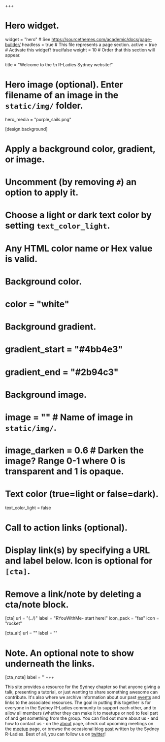 +++
# Hero widget.
widget = "hero"  # See https://sourcethemes.com/academic/docs/page-builder/
headless = true  # This file represents a page section.
active = true  # Activate this widget? true/false
weight = 10  # Order that this section will appear.

title = "Welcome to the \n R-Ladies Sydney website!"

# Hero image (optional). Enter filename of an image in the `static/img/` folder.
hero_media = "purple_sails.png"

[design.background]
  # Apply a background color, gradient, or image.
  #   Uncomment (by removing `#`) an option to apply it.
  #   Choose a light or dark text color by setting `text_color_light`.
  #   Any HTML color name or Hex value is valid.

  # Background color.
  # color = "white"
  
  # Background gradient.
  # gradient_start = "#4bb4e3"
  # gradient_end = "#2b94c3"
  
  # Background image.
  # image = ""  # Name of image in `static/img/`.
  # image_darken = 0.6  # Darken the image? Range 0-1 where 0 is transparent and 1 is opaque.

  # Text color (true=light or false=dark).
  text_color_light = false

# Call to action links (optional).
#   Display link(s) by specifying a URL and label below. Icon is optional for `[cta]`.
#   Remove a link/note by deleting a cta/note block.
[cta]
  url = "(../)"
  label = "RYouWithMe- start here!"
  icon_pack = "fas"
  icon = "rocket"
  
[cta_alt]
  url = ""
  label = ""

# Note. An optional note to show underneath the links.
[cta_note]
  label = ''
+++

This site provides a resource for the Sydney chapter so that anyone giving a talk, presenting a tutorial, or just wanting to share something awesome can contribute. It's also where we archive information about our past [events](./events/) and links to the associated resources. The goal in putting this together is for everyone in the Sydney R-Ladies community to support each other, and to allow all members (whether they can make it to meetups or not) to feel part of and get something from the group. You can find out more about us - and how to contact us - on the [about](https://rladiessydney.netlify.com/authors/admin/) page, check out upcoming meetings on the [meetup](https://www.meetup.com/en-AU/rladies-sydney/) page, or browse the occasional blog [post](./post/) written by the Sydney R-Ladies. Best of all, you can follow us on [twitter](https://twitter.com/RLadiesSydney)!
